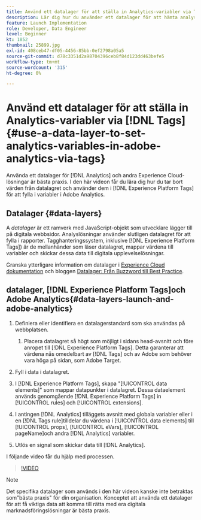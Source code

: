 ```yaml
---
title: Använd ett datalager för att ställa in Analytics-variabler via Taggar
description: Lär dig hur du använder ett datalager för att hämta analysdata och andra Experience Cloud-lösningar.
feature: Launch Implementation
role: Developer, Data Engineer
level: Beginner
kt: 1852
thumbnail: 25899.jpg
exl-id: 408ceb47-df05-4456-85bb-0ef2798a05a5
source-git-commit: d78c3351d2a98704396ceb8f84d123dd463befe5
workflow-type: tm+mt
source-wordcount: '315'
ht-degree: 0%

---
```


# Använd ett datalager för att ställa in Analytics-variabler via [!DNL Tags] {#use-a-data-layer-to-set-analytics-variables-in-adobe-analytics-via-tags}

Använda ett datalager för [!DNL Analytics] och andra Experience Cloud-lösningar är bästa praxis. I den här videon får du lära dig hur du tar bort värden från datalagret och använder dem i [!DNL Experience Platform Tags] för att fylla i variabler i Adobe Analytics.

## Datalager {#data-layers}

A _datalager_ är ett ramverk med JavaScript-objekt som utvecklare lägger till på digitala webbsidor. Analyslösningar använder slutligen datalagret för att fylla i rapporter. Tagghanteringssystem, inklusive [!DNL Experience Platform Tags]) är de mellanhänder som läser datalagret, mappar värdena till variabler och skickar dessa data till digitala upplevelselösningar.

Granska ytterligare information om datalager i [Experience Cloud dokumentation](https://experienceleague.adobe.com/docs/analytics/implementation/prepare/data-layer.html?lang=en) och bloggen [Datalager: Från Buzzword till Best Practice](https://blog.adobe.com/en/2014/03/13/data-layers-buzzword-best-practice).

## datalager, [!DNL Experience Platform Tags]och Adobe Analytics{#data-layers-launch-and-adobe-analytics}

1. Definiera eller identifiera en datalagerstandard som ska användas på webbplatsen.

   1. Placera datalagret så högt som möjligt i sidans head-avsnitt och före anropet till [!DNL Experience Platform Tags]. Detta garanterar att värdena nås omedelbart av [!DNL Tags] och av Adobe som behöver vara höga på sidan, som Adobe Target.

1. Fyll i data i datalagret.
1. I [!DNL Experience Platform Tags], skapa &quot;[!UICONTROL data elements]&quot; som mappar datapunkter i datalagret. Dessa dataelement används genomgående [!DNL Experience Platform Tags] in [!UICONTROL rules] och [!UICONTROL extensions].
1. I antingen [!DNL Analytics] tilläggets avsnitt med globala variabler eller i en [!DNL Tags rule]tilldelar du värdena i [!UICONTROL data elements] till [!UICONTROL props], [!UICONTROL eVars], [!UICONTROL pageName]och andra [!DNL Analytics] variabler.
1. Utlös en signal som skickar data till [!DNL Analytics].

I följande video får du hjälp med processen.

>[!VIDEO](https://video.tv.adobe.com/v/25899/?quality=12)

>[!NOTE]
>
>Det specifika datalager som används i den här videon kanske inte betraktas som&quot;bästa praxis&quot; för din organisation. Konceptet att använda ett datalager för att få viktiga data att komma till rätta med era digitala marknadsföringslösningar är bästa praxis.